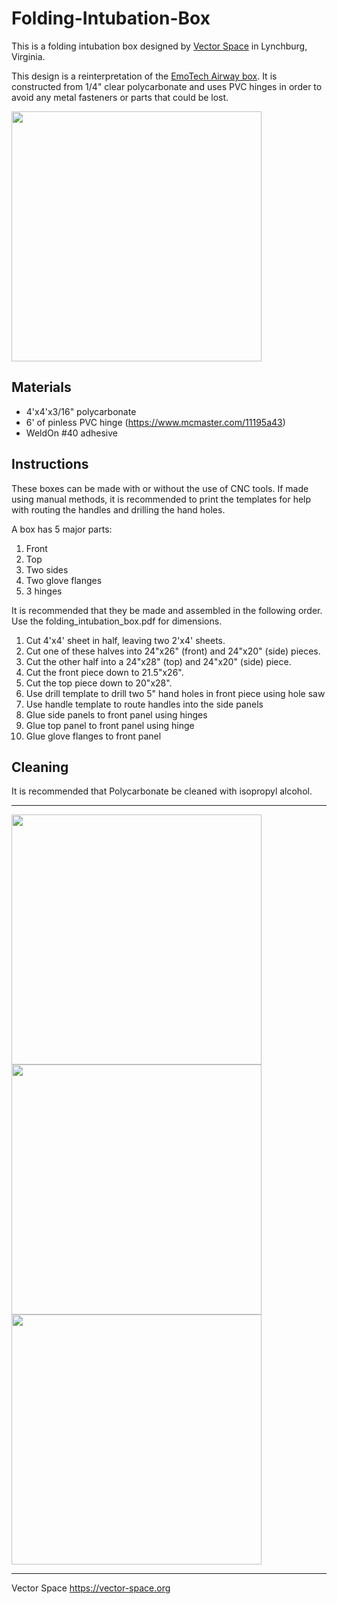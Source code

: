 # Folding-Intubation-Box
This is a folding intubation box designed by [Vector Space](https://vector-space.org) in Lynchburg, Virginia.

This design is a reinterpretation of the [EmoTech Airway box](https://www.youtube.com/watch?v=tWDG0Pa2EK4&feature=youtu.be). It is constructed from 1/4" clear polycarbonate and uses PVC hinges in order to avoid any metal fasteners or parts that could be lost.

<img src="https://github.com/VectorSpaceHQ/Folding-Intubation-Box/blob/master/images/IMG_1694.JPG" width="400">

## Materials
- 4'x4'x3/16" polycarbonate
- 6' of pinless PVC hinge (https://www.mcmaster.com/11195a43)
- WeldOn #40 adhesive

## Instructions
These boxes can be made with or without the use of CNC tools. If made using manual methods, it is recommended to print the templates for help with routing the handles and drilling the hand holes.

A box has 5 major parts:
1. Front
2. Top
3. Two sides
4. Two glove flanges
5. 3 hinges

It is recommended that they be made and assembled in the following order. Use the folding_intubation_box.pdf for dimensions.

1. Cut 4'x4' sheet in half, leaving two 2'x4' sheets.
2. Cut one of these halves into 24"x26" (front) and 24"x20" (side) pieces.
3. Cut the other half into a 24"x28" (top) and 24"x20" (side) piece.
4. Cut the front piece down to 21.5"x26".
5. Cut the top piece down to 20"x28".
6. Use drill template to drill two 5" hand holes in front piece using hole saw
7. Use handle template to route handles into the side panels
8. Glue side panels to front panel using hinges
9. Glue top panel to front panel using hinge
10. Glue glove flanges to front panel

## Cleaning
It is recommended that Polycarbonate be cleaned with isopropyl alcohol.

---

<img src="https://github.com/VectorSpaceHQ/Folding-Intubation-Box/blob/master/images/IMG_1689.JPG" width="400">
<img src="https://github.com/VectorSpaceHQ/Folding-Intubation-Box/blob/master/images/IMG_1696.JPG" width="400">
<img src="https://github.com/VectorSpaceHQ/Folding-Intubation-Box/blob/master/images/IMG_1698.JPG" width="400">

---

Vector Space
https://vector-space.org
